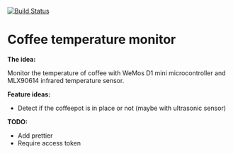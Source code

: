 [![Build Status](https://travis-ci.org/avrj/coffee-temperature.svg?branch=master)](https://travis-ci.org/avrj/coffee-temperature)

# Coffee temperature monitor
**The idea:**

Monitor the temperature of coffee with WeMos D1 mini microcontroller and MLX90614 infrared temperature sensor.

**Feature ideas:**

* Detect if the coffeepot is in place or not (maybe with ultrasonic sensor)

**TODO:**

* Add prettier
* Require access token
